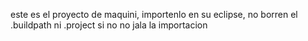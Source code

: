 este es el proyecto de maquini, importenlo en su eclipse, no borren el 
.buildpath ni .project si no no jala la importacion

